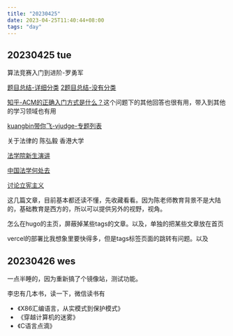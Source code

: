 ```yaml
---
title: "20230425"
date: 2023-04-25T11:40:44+08:00
tags: "day"
---
```


## 20230425 tue

算法竞赛入门到进阶-罗勇军

[题目总结-详细分类](https://vjudge.net/article/2101)   [2题目总结-没有分类](https://vjudge.net/article/2033?tdsourcetag=s_pctim_aiomsg)

[知乎-ACM的正确入门方式是什么？](https://www.zhihu.com/question/51727516/answer/127265733)这个问题下的其他回答也很有用，带入到其他的学习领域也有用

[kuangbin带你飞-vjudge-专题列表](https://vjudge.csgrandeur.cn/article/187)


关于法律的 陈弘毅 香港大学

[法学院新生演讲](https://www.aisixiang.com/data/122894.html)

[中国法学何处去](https://www.aisixiang.com/data/67221.html)

[讨论立宪主义](https://www.aisixiang.com/data/67221.html)

这几篇文章，目前基本都还读不懂，先收藏看看。因为陈老师教育背景不是大陆的，基础教育是西方的，所以可以提供另外的视野，视角。

怎么在hugo的主页，屏蔽掉某些tags的文章。以及，单独的把某些文章放在首页

vercel的部署比我想象里要快得多，但是tags标签页面的跳转有问题。以及

## 20230426 wes

一点半睡的，因为重新搞了个镜像站，测试功能。

李忠有几本书，读一下，微信读书有

+ 《X86汇编语言，从实模式到保护模式》
+ 《穿越计算机的迷雾》
+ 《C语言点滴》
